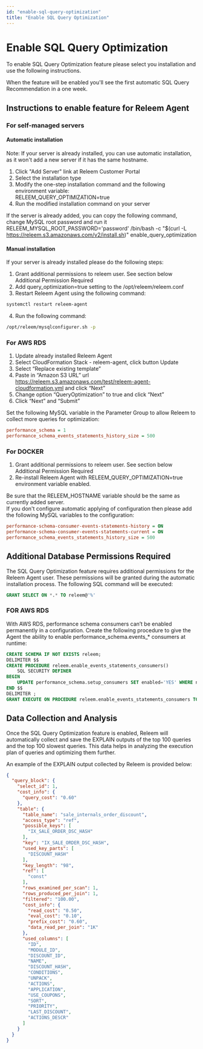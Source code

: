 ```yaml
---
id: "enable-sql-query-optimization"
title: "Enable SQL Query Optimization"
---
```


# Enable SQL Query Optimization

To enable SQL Query Optimization feature please select you installation and use the following instructions.

When the feature will be enabled you'll see the first automatic SQL Query Recommendation in a one week.  

## Instructions to enable feature for Releem Agent  
### For self-managed servers  
#### Automatic installation  
Note: If your server is already installed, you can use automatic installation, as it won't add a new server if it has the same hostname.  
1. Click "Add Server" link at Releem Customer Portal  
2. Select the installation type  
3. Modify the one-step installation command and the following environment variable:  
   RELEEM_QUERY_OPTIMIZATION=true  
4. Run the modified installation command on your server  

If the server is already added, you can copy the following command, change MySQL root password and run it  
RELEEM_MYSQL_ROOT_PASSWORD='password' /bin/bash -c "$(curl -L https://releem.s3.amazonaws.com/v2/install.sh)" enable_query_optimization  

#### Manual installation  
If your server is already installed please do the following steps:  
1. Grant additional permissions to releem user. See section below Additional Permission Required  
2. Add query_optimization=true setting to the /opt/releem/releem.conf  
3. Restart Releem Agent using the following command: 
```bash
systemctl restart releem-agent  
```

4. Run the following command: 
```bash
/opt/releem/mysqlconfigurer.sh -p  
```

### For AWS RDS  
1. Update already installed Releem Agent  
2. Select CloudFormation Stack - releem-agent, click button Update  
3. Select “Replace existing template”  
4. Paste in “Amazon S3 URL” url https://releem.s3.amazonaws.com/test/releem-agent-cloudformation.yml and click “Next”  
5. Change option “QueryOptimization” to true and click “Next”  
6. Click “Next” and “Submit”

Set the following MySQL variable in the Parameter Group to allow Releem to collect more queries for optimization:
```ini
performance_schema = 1
performance_schema_events_statements_history_size = 500
```

### For DOCKER  
1. Grant additional permissions to releem user. See section below Additional Permission Required  
2. Re-install Releem Agent with RELEEM_QUERY_OPTIMIZATION=true environment variable enabled.  
 
Be sure that the RELEEM_HOSTNAME variable should be the same as currently added server.  
If you don't configure automatic applying of configuration then please add the following MySQL variables to the configuration:  

```ini
performance-schema-consumer-events-statements-history = ON  
performance-schema-consumer-events-statements-current = ON  
performance_schema_events_statements_history_size = 500  
```

## Additional Database Permissions Required  
The SQL Query Optimization feature requires additional permissions for the Releem Agent user. These permissions will be granted during the automatic installation process. The following SQL command will be executed: 
```sql
GRANT SELECT ON *.* TO releem@'%'  
```

### FOR AWS RDS  
With AWS RDS, performance schema consumers can’t be enabled permanently in a configuration. Create the following procedure to give the Agent the ability to enable performance_schema.events_* consumers at runtime:
```sql
CREATE SCHEMA IF NOT EXISTS releem;  
DELIMITER $$  
CREATE PROCEDURE releem.enable_events_statements_consumers()  
    SQL SECURITY DEFINER  
BEGIN  
    UPDATE performance_schema.setup_consumers SET enabled='YES' WHERE name LIKE 'events_statements_%';  
END $$  
DELIMITER ;  
GRANT EXECUTE ON PROCEDURE releem.enable_events_statements_consumers TO releem@'%';  
```

## Data Collection and Analysis  
Once the SQL Query Optimization feature is enabled, Releem will automatically collect and save the EXPLAIN outputs of the top 100 queries and the top 100 slowest queries. This data helps in analyzing the execution plan of queries and optimizing them further.  

An example of the EXPLAIN output collected by Releem is provided below:  
```json
{  
  "query_block": {  
    "select_id": 1,  
    "cost_info": {  
      "query_cost": "0.60"  
    },  
    "table": {  
      "table_name": "sale_internals_order_discount",  
      "access_type": "ref",  
      "possible_keys": [  
        "IX_SALE_ORDER_DSC_HASH"  
      ],  
      "key": "IX_SALE_ORDER_DSC_HASH",  
      "used_key_parts": [  
        "DISCOUNT_HASH"  
      ],  
      "key_length": "98",  
      "ref": [  
        "const"  
      ],  
      "rows_examined_per_scan": 1,  
      "rows_produced_per_join": 1,  
      "filtered": "100.00",  
      "cost_info": {  
        "read_cost": "0.50",  
        "eval_cost": "0.10",  
        "prefix_cost": "0.60",  
        "data_read_per_join": "1K"  
      },  
      "used_columns": [  
        "ID",  
        "MODULE_ID",  
        "DISCOUNT_ID",  
        "NAME",  
        "DISCOUNT_HASH",  
        "CONDITIONS",  
        "UNPACK",  
        "ACTIONS",  
        "APPLICATION",  
        "USE_COUPONS",  
        "SORT",  
        "PRIORITY",  
        "LAST_DISCOUNT",  
        "ACTIONS_DESCR"  
      ]  
    }  
  }  
}  
```
